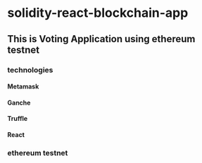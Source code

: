 # solidity-react-blockchain-app
## This is Voting Application using ethereum testnet
### technologies 
#### Metamask
#### Ganche
#### Truffle
#### React
### ethereum testnet
